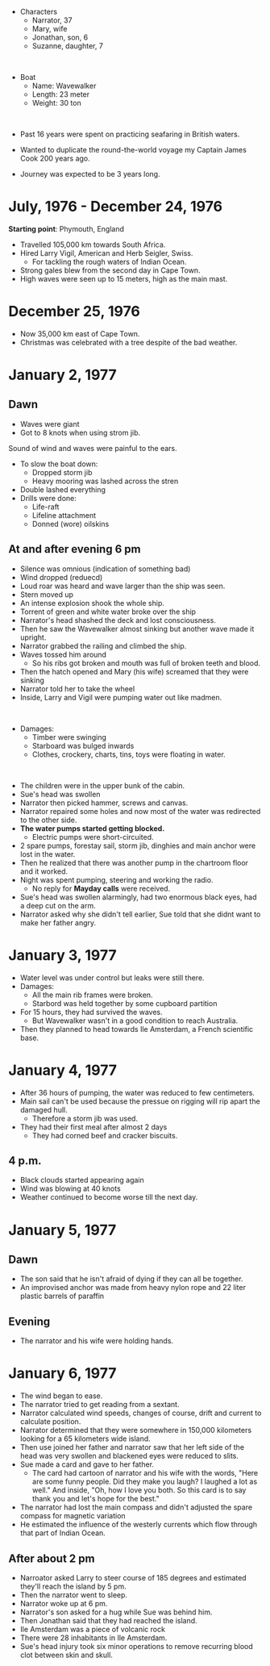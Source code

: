- Characters 
  - Narrator, 37 
  - Mary, wife 
  - Jonathan, son, 6 
  - Suzanne, daughter, 7 

<br>

- Boat
  - Name: Wavewalker
  - Length: 23 meter 
  - Weight: 30 ton 

<br> 

- Past 16 years were spent on practicing seafaring in British waters. 

- Wanted to duplicate the round-the-world voyage my Captain James Cook 200 years ago. 

- Journey was expected to be 3 years long. 

# July, 1976 - December 24, 1976 

**Starting point**: Phymouth, England

- Travelled 105,000 km towards South Africa.
- Hired Larry Vigil, American and Herb Seigler, Swiss. 
    - For tackling the rough waters of Indian Ocean.
- Strong gales blew from the second day in Cape Town. 
- High waves were seen up to 15 meters, high as the main mast.

# December 25, 1976

- Now 35,000 km east of Cape Town. 
- Christmas was celebrated with a tree despite of the bad weather. 

# January 2, 1977 

## Dawn 

- Waves were giant 
- Got to 8 knots when using strom jib. 

Sound of wind and waves were painful to the ears. 

- To slow the boat down:
    - Dropped storm jib 
    - Heavy mooring was lashed across the stren 
- Double lashed everything 
- Drills were done:
    - Life-raft
    - Lifeline attachment 
    - Donned (wore) oilskins 

## At and after evening 6 pm 

- Silence was omnious (indication of something bad)
- Wind dropped (reduecd)
- Loud roar was heard and wave larger than the ship was seen.
- Stern moved up
- An intense explosion shook the whole ship. 
- Torrent of green and white water broke over the ship 
- Narrator's head shashed the deck and lost consciousness.
- Then he saw the Wavewalker almost sinking but another wave made it upright. 
- Narrator grabbed the railing and climbed the ship. 
- Waves tossed him around 
    - So his ribs got broken and mouth was full of broken teeth and blood. 
- Then the hatch opened and Mary (his wife) screamed that they were sinking
- Narrator told her to take the wheel 
- Inside, Larry and Vigil were pumping water out like madmen. 

<br> 

- Damages:
    - Timber were swinging 
    - Starboard was bulged inwards
    - Clothes, crockery, charts, tins, toys were floating in water. 

<br> 

- The children were in the upper bunk of the cabin. 
- Sue's head was swollen
- Narrator then picked hammer, screws and canvas. 
- Narrator repaired some holes and now most of the water was redirected to the other side. 
- **The water pumps started getting blocked.**
    - Electric pumps were short-circuited.
- 2 spare pumps, forestay sail, storm jib, dinghies and main anchor were lost in the water. 
- Then he realized that there was another pump in the chartroom floor and it worked. 
- Night was spent pumping, steering and working the radio. 
    - No reply for **Mayday calls** were received. 
- Sue's head was swollen alarmingly, had two enormous black eyes, had a deep cut on the arm. 
- Narrator asked why she didn't tell earlier, Sue told that she didnt want to make her father angry. 

# January 3, 1977 

- Water level was under control but leaks were still there. 
- Damages:
    - All the main rib frames were broken.
    - Starbord was held together by some cupboard partition 
- For 15 hours, they had survived the waves. 
    - But Wavewalker wasn't in a good condition to reach Australia. 
- Then they planned to head towards Ile Amsterdam, a French scientific base.

# January 4, 1977 

- After 36 hours of pumping, the water was reduced to few centimeters. 
- Main sail can't be used because the pressue on rigging will rip apart the damaged hull. 
    - Therefore a storm jib was used.
- They had their first meal after almost 2 days 
    - They had corned beef and cracker biscuits.

## 4 p.m. 

- Black clouds started appearing again
- Wind was blowing at 40 knots
- Weather continued to become worse till the next day.

# January 5, 1977 

## Dawn

- The son said that he isn't afraid of dying if they can all be together. 
- An improvised anchor was made from heavy nylon rope and 22 liter plastic barrels of paraffin

## Evening 

- The narrator and his wife were holding hands.

# January 6, 1977

- The wind began to ease. 
- The narrator tried to get reading from a sextant. 
- Narrator calculated wind speeds, changes of course, drift and current to calculate position. 
- Narrator determined that they were somewhere in 150,000 kilometers looking for a 65 kilometers wide island. 
- Then use joined her father and narrator saw that her left side of the head was very swollen and blackened eyes were reduced to slits. 
- Sue made a card and gave to her father.
    - The card had cartoon of narrator and his wife with the words, "Here are some funny people. Did they make you laugh? I laughed a lot as well." And inside, "Oh, how I love you both. So this card is to say thank you and let's hope for the best."
- The narrator had lost the main compass and didn't adjusted the spare compass for magnetic variation
- He estimated the influence of the westerly currents which flow through that part of Indian Ocean. 

## After about 2 pm 

- Narroator asked Larry to steer course of 185 degrees and estimated they'll reach the island by 5 pm. 
- Then the narrator went to sleep. 
- Narrator woke up at 6 pm.
- Narrator's son asked for a hug while Sue was behind him.
- Then Jonathan said that they had reached the island. 
- Ile Amsterdam was a piece of volcanic rock 
- There were 28 inhabitants in Ile Amsterdam. 
- Sue's head injury took six minor operations to remove recurring blood clot between skin and skull. 
